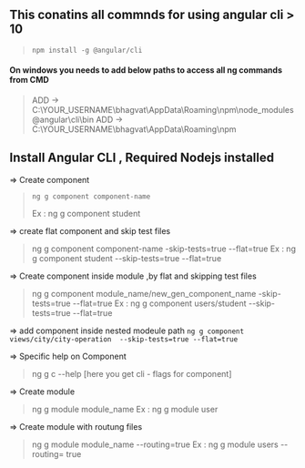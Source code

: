 
## This conatins all commnds for using angular cli > **10**

> `npm install -g @angular/cli`

#### On windows you needs to add below paths to access all ng commands from CMD
> ADD -> C:\YOUR_USERNAME\bhagvat\AppData\Roaming\npm\node_modules\@angular\cli\bin
> ADD -> C:\YOUR_USERNAME\bhagvat\AppData\Roaming\npm

## Install Angular CLI , Required Nodejs installed 

=> Create component
> `ng g component component-name`
> 
> Ex : ng g component student


=> create flat component and skip test files
> ng g component component-name -skip-tests=true --flat=true 
> Ex : ng g component student --skip-tests=true --flat=true 

=> Create component inside module ,by flat and skipping test files 
> ng g component  module_name/new_gen_component_name -skip-tests=true --flat=true
Ex : ng g component  users/student --skip-tests=true --flat=true 

=> add component inside nested modeule path
`ng g component views/city/city-operation  --skip-tests=true --flat=true`


=> Specific help on Component
>  ng g c --help    [here you get cli - flags for component]  

=> Create module
> ng g module module_name
Ex : ng g module user 

=> Create module with routung files 
> ng g module module_name --routing=true
Ex : ng g module users --routing= true
